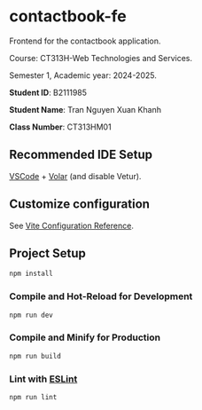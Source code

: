 # contactbook-fe

Frontend for the contactbook application.

Course: CT313H-Web Technologies and Services.

Semester 1, Academic year: 2024-2025.

**Student ID**: B2111985

**Student Name**: Tran Nguyen Xuan Khanh

**Class Number**: CT313HM01

## Recommended IDE Setup

[VSCode](https://code.visualstudio.com/) + [Volar](https://marketplace.visualstudio.com/items?itemName=Vue.volar) (and disable Vetur).

## Customize configuration

See [Vite Configuration Reference](https://vitejs.dev/config/).

## Project Setup

```sh
npm install
```

### Compile and Hot-Reload for Development

```sh
npm run dev
```

### Compile and Minify for Production

```sh
npm run build
```

### Lint with [ESLint](https://eslint.org/)

```sh
npm run lint
```
